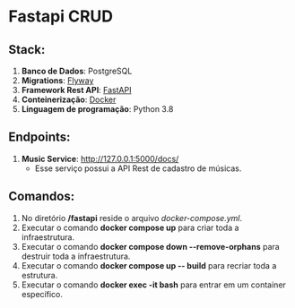 # Fastapi CRUD

## Stack:

1. **Banco de Dados**: PostgreSQL
2. **Migrations**: [Flyway](https://www.red-gate.com/products/flyway/)
3. **Framework Rest API**: [FastAPI](https://fastapi.tiangolo.com/)
4. **Conteinerização**: [Docker](https://www.docker.com/)
5. **Linguagem de programação**: Python 3.8

## Endpoints:
    
1. **Music Service**: http://127.0.0.1:5000/docs/
    - Esse serviço possui a API Rest de cadastro de músicas.

## Comandos:

1. No diretório **/fastapi** reside o arquivo *docker-compose.yml*.
2. Executar o comando **docker compose up** para criar toda a infraestrutura.
3. Executar o comando **docker compose down --remove-orphans** para destruir toda a infraestrutura.
4. Executar o comando **docker compose up -- build** para recriar toda a estrutura.
5. Executar o comando **docker exec -it <CONTAINER ID> bash** para entrar em um container específico.
